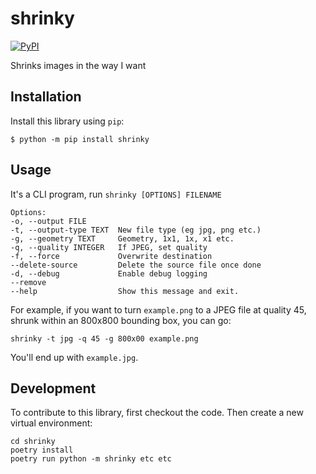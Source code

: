 # shrinky

[![PyPI](https://img.shields.io/pypi/v/shrinky.svg)](https://pypi.org/project/shrinky/)

Shrinks images in the way I want

## Installation

Install this library using `pip`:

    $ python -m pip install shrinky

## Usage

It's a CLI program, run `shrinky [OPTIONS] FILENAME`

    Options:
    -o, --output FILE
    -t, --output-type TEXT  New file type (eg jpg, png etc.)
    -g, --geometry TEXT     Geometry, 1x1, 1x, x1 etc.
    -q, --quality INTEGER   If JPEG, set quality
    -f, --force             Overwrite destination
    --delete-source         Delete the source file once done
    -d, --debug             Enable debug logging
    --remove
    --help                  Show this message and exit.

For example, if you want to turn `example.png` to a JPEG file at quality 45, shrunk within an 800x800 bounding box, you can go:

`shrinky -t jpg -q 45 -g 800x00 example.png`

You'll end up with `example.jpg`.

## Development

To contribute to this library, first checkout the code. Then create a new virtual environment:

    cd shrinky
    poetry install
    poetry run python -m shrinky etc etc
